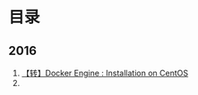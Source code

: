 # 目录

## 2016

1. [【转】Docker Engine : Installation on CentOS](0001/docker-engine-installation-on-centos.md)
2. 